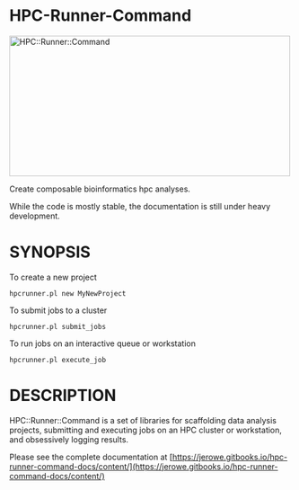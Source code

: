 # HPC-Runner-Command

<p><img src="http://github.com/jerowe/HPC-Runner-Command/blob/master/_docs/images/rabbit.jpeg" width="500" height="250" alt="HPC::Runner::Command" /></p>

Create composable bioinformatics hpc analyses.

While the code is mostly stable, the documentation is still under heavy development.

# SYNOPSIS

To create a new project

    hpcrunner.pl new MyNewProject

To submit jobs to a cluster

    hpcrunner.pl submit_jobs

To run jobs on an interactive queue or workstation

    hpcrunner.pl execute_job

# DESCRIPTION

HPC::Runner::Command is a set of libraries for scaffolding data analysis projects,
submitting and executing jobs on an HPC cluster or workstation, and obsessively
logging results.

Please see the complete documentation at [https://jerowe.gitbooks.io/hpc-runner-command-docs/content/](https://jerowe.gitbooks.io/hpc-runner-command-docs/content/)
